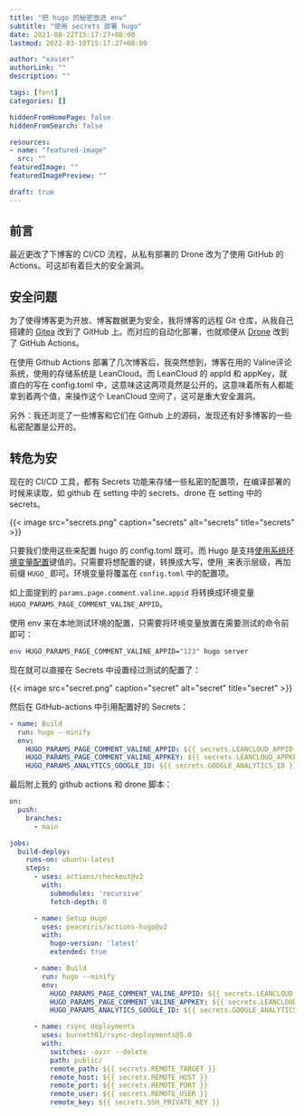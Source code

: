 ```yaml
---
title: "把 hugo 的秘密放进 env"
subtitle: "使用 secrets 部署 hugo"
date: 2021-08-22T15:17:27+08:00
lastmod: 2022-03-10T15:17:27+08:00

author: "xavier"
authorLink: ""
description: ""

tags: [font]
categories: []

hiddenFromHomePage: false
hiddenFromSearch: false

resources:
- name: "featured-image"
  src: ""
featuredImage: ""
featuredImagePreview: ""

draft: true
---
```


## 前言

最近更改了下博客的 CI/CD 流程，从私有部署的 Drone 改为了使用 GitHub 的 Actions。可这却有着巨大的安全漏洞。

<!--more-->

## 安全问题

为了使得博客更为开放、博客数据更为安全，我将博客的远程 Git 仓库，从我自己搭建的 [Gitea](https://git.zxavier.com) 改到了 GitHub 上。而对应的自动化部署，也就顺便从 [Drone](https://drone.zxavier.com) 改到了 GitHub Actions。

在使用 Github Actions 部署了几次博客后，我突然想到，博客在用的 Valine评论系统，使用的存储系统是 LeanCloud。而 LeanCloud 的 appId 和 appKey，就直白的写在 config.toml 中，这意味这这两项竟然是公开的。这意味着所有人都能拿到着两个值，来操作这个 LeanCloud 空间了，这可是重大安全漏洞。

另外：我还浏览了一些博客和它们在 Github 上的源码，发现还有好多博客的一些私密配置是公开的。

## 转危为安

现在的 CI/CD 工具，都有 Secrets 功能来存储一些私密的配置项，在编译部署的时候来读取，如 github 在 setting 中的 secrets、drone 在 setting 中的 secrets。

{{< image src="secrets.png" caption="secrets" alt="secrets" title="secrets" >}}

只要我们使用这些来配置 hugo 的 config.toml 既可。而 Hugo 是支持[使用系统环境变量配置](https://gohugo.io/getting-started/configuration/#configure-with-environment-variables)键值的。只需要将想配置的键，转换成大写，使用`_`来表示层级，再加前缀 `HUGO_` 即可。环境变量将覆盖在 `config.toml` 中的配置项。

如上面提到的 `params.page.comment.valine.appid` 将转换成环境变量`HUGO_PARAMS_PAGE_COMMENT_VALINE_APPID`。

使用 env 来在本地测试环境的配置，只需要将环境变量放置在需要测试的命令前即可：

```Bash
env HUGO_PARAMS_PAGE_COMMENT_VALINE_APPID="123" hugo server
```

现在就可以直接在 Secrets 中设置经过测试的配置了：

{{< image src="secret.png" caption="secret" alt="secret" title="secret" >}}

然后在 GitHub-actions 中引用配置好的 Secrets：

```YAML
- name: Build
  run: hugo --minify
  env:
    HUGO_PARAMS_PAGE_COMMENT_VALINE_APPID: ${{ secrets.LEANCLOUD_APPID }}
    HUGO_PARAMS_PAGE_COMMENT_VALINE_APPKEY: ${{ secrets.LEANCLOUD_APPKEY }}
    HUGO_PARAMS_ANALYTICS_GOOGLE_ID: ${{ secrets.GOOGLE_ANALYTICS_ID }}
```

最后附上我的 github actions 和 drone 脚本：

```YAML
on:
  push:
    branches:
      - main

jobs:
  build-deploy:
    runs-on: ubuntu-latest
    steps:
      - uses: actions/checkout@v2
        with:
          submodules: 'recursive'
          fetch-depth: 0

      - name: Setup Hugo
        uses: peaceiris/actions-hugo@v2
        with:
          hugo-version: 'latest'
          extended: true

      - name: Build
        run: hugo --minify
        env:
          HUGO_PARAMS_PAGE_COMMENT_VALINE_APPID: ${{ secrets.LEANCLOUD_APPID }}
          HUGO_PARAMS_PAGE_COMMENT_VALINE_APPKEY: ${{ secrets.LEANCLOUD_APPKEY }}
          HUGO_PARAMS_ANALYTICS_GOOGLE_ID: ${{ secrets.GOOGLE_ANALYTICS_ID }}

      - name: rsync deployments
        uses: burnett01/rsync-deployments@5.0
        with:
          switches: -avzr --delete
          path: public/
          remote_path: ${{ secrets.REMOTE_TARGET }}
          remote_host: ${{ secrets.REMOTE_HOST }}
          remote_port: ${{ secrets.REMOTE_PORT }}
          remote_user: ${{ secrets.REMOTE_USER }}
          remote_key: ${{ secrets.SSH_PRIVATE_KEY }}
```
